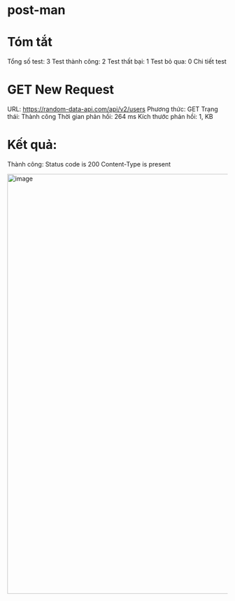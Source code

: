 # post-man
# Tóm tắt
  Tổng số test: 3
  Test thành công: 2
  Test thất bại: 1
  Test bỏ qua: 0
  Chi tiết test
# GET New Request
  URL: https://random-data-api.com/api/v2/users
  Phương thức: GET
  Trạng thái: Thành công
  Thời gian phản hồi: 264 ms
  Kích thước phản hồi: 1, KB
 # Kết quả:
  Thành công:
  Status code is 200
  Content-Type is present

  <img width="960" alt="image" src="https://github.com/NTHong0242/post-man/assets/96609863/b9be90b2-0eff-433c-aefe-7e48fdc93976">
